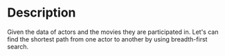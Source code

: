 # Description

Given the data of actors and  the movies they are participated in. Let's can find the shortest path from one actor to another by using breadth-first search.